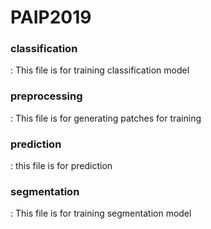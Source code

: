 <h1> PAIP2019 </h1>


<h3>classification</h3>: This file is for training classification model

<h3>preprocessing</h3> : This file is for generating patches for training

<h3>prediction</h3> : this file is for prediction

<h3>segmentation</h3> : This file is for training segmentation model

